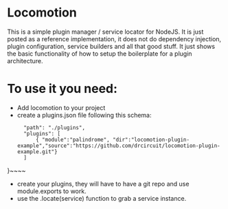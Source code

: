 # Locomotion
This is a simple plugin manager / service locator for NodeJS. It is just posted as a reference implementation, it does not do dependency injection, plugin configuration, service builders and all that good stuff. It just shows the basic functionality of how to setup the boilerplate for a plugin architecture.

# To use it you need:
- Add locomotion to your project
- create a plugins.json file following this schema:
  ~~~~{
    "path": "./plugins",
    "plugins": [
        { "module":"palindrome", "dir":"locomotion-plugin-example","source":"https://github.com/drcircuit/locomotion-plugin-example.git"}
    ]
}~~~~
- create your plugins, they will have to have a git repo and use module.exports to work.
- use the .locate(service) function to grab a service instance.
